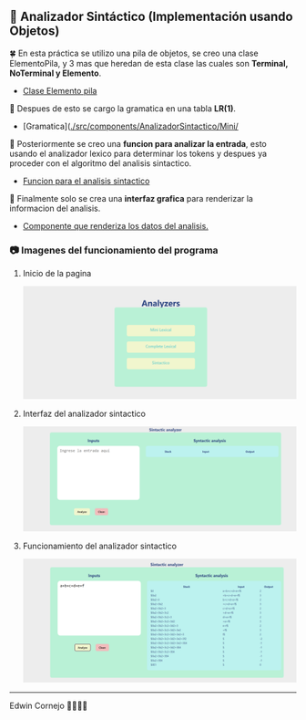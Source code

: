 ## 🌿 Analizador Sintáctico (Implementación usando Objetos)

🍀 En esta práctica se utilizo una pila de objetos, se creo una clase ElementoPila, y 3 mas que heredan de esta clase las cuales son **Terminal, NoTerminal y Elemento**.

- [Clase Elemento pila](https://github.com/ed-corne/ProyectoSemTraductores2/blob/d089e8323c184778405a53108527beb4a6a938ca/src/components/AnalizadorSintactico/Mini/ElementoPila.js)

🍃 Despues de esto se cargo la gramatica en una tabla **LR(1)**.

- [Gramatica]([./src/components/AnalizadorSintactico/Mini/](https://github.com/ed-corne/ProyectoSemTraductores2/blob/d089e8323c184778405a53108527beb4a6a938ca/src/components/AnalizadorSintactico/Mini/Gramatica.js)

🌱 Posteriormente se creo una **funcion para analizar la entrada**, esto usando el analizador lexico para determinar los tokens y despues ya proceder con el algoritmo del analisis sintactico.

- [Funcion para el analisis sintactico](https://github.com/ed-corne/ProyectoSemTraductores2/blob/d089e8323c184778405a53108527beb4a6a938ca/src/components/AnalizadorSintactico/Mini/Analyze.js)

🌳 Finalmente solo se crea una **interfaz grafica** para renderizar la informacion del analisis.

- [Componente que renderiza los datos del analisis.](https://github.com/ed-corne/ProyectoSemTraductores2/blob/d089e8323c184778405a53108527beb4a6a938ca/src/components/AnalizadorSintactico/Mini/sintactic.jsx)

### 📷 Imagenes del funcionamiento del programa

1. Inicio de la pagina

    ![Menu](https://github.com/ed-corne/ProyectoSemTraductores2/blob/main/src/assets/newMenu.png)

2. Interfaz del analizador sintactico

    ![Mini sintactico](https://github.com/ed-corne/ProyectoSemTraductores2/blob/main/src/assets/miniSintac1.png)

3. Funcionamiento del analizador sintactico

    ![Funcionamiento del sintactico](https://github.com/ed-corne/ProyectoSemTraductores2/blob/main/src/assets/miniSintac2.png)

-----
Edwin Cornejo 💚👨🏻‍💻
